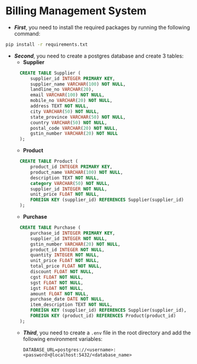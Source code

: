 # Billing Management System
* **_First_**, you need to install the required packages by running the following command:
```bash
pip install -r requirements.txt
```
* **_Second_**, you need to create a postgres database and create 3 tables:
  * **Supplier**
  ```sql
    CREATE TABLE Supplier (
        supplier_id INTEGER PRIMARY KEY,
        supplier_name VARCHAR(100) NOT NULL,
        landline_no VARCHAR(20),
        email VARCHAR(100) NOT NULL,
        mobile_no VARCHAR(20) NOT NULL,
        address TEXT NOT NULL,
        city VARCHAR(50) NOT NULL,
        state_province VARCHAR(50) NOT NULL,
        country VARCHAR(50) NOT NULL,
        postal_code VARCHAR(20) NOT NULL,
        gstin_number VARCHAR(20) NOT NULL
    );
  ```
  * **Product**
  ```sql
    CREATE TABLE Product (
        product_id INTEGER PRIMARY KEY,
        product_name VARCHAR(100) NOT NULL,
        description TEXT NOT NULL,
        category VARCHAR(50) NOT NULL,
        supplier_id INTEGER NOT NULL,
        unit_price FLOAT NOT NULL,
        FOREIGN KEY (supplier_id) REFERENCES Supplier(supplier_id)
    );
  ```
  * **Purchase**
  ```sql
    CREATE TABLE Purchase (
        purchase_id INTEGER PRIMARY KEY,
        supplier_id INTEGER NOT NULL,
        gstin_number VARCHAR(20) NOT NULL,
        product_id INTEGER NOT NULL,
        quantity INTEGER NOT NULL,
        unit_price FLOAT NOT NULL,
        total_price FLOAT NOT NULL,
        discount FLOAT NOT NULL,
        cgst FLOAT NOT NULL,
        sgst FLOAT NOT NULL,
        igst FLOAT NOT NULL,
        amount FLOAT NOT NULL,
        purchase_date DATE NOT NULL,
        item_description TEXT NOT NULL,
        FOREIGN KEY (supplier_id) REFERENCES Supplier(supplier_id),
        FOREIGN KEY (product_id) REFERENCES Product(product_id)
    );
  ```
  * **_Third_**, you need to create a `.env` file in the root directory and add the following environment variables:
    ```env
    DATABASE_URL=postgres://<username>:<password>@localhost:5432/<database_name>
    ```